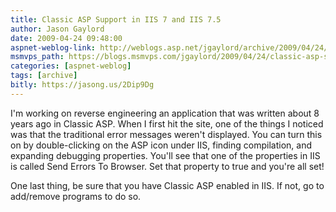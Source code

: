 ```yaml
---
title: Classic ASP Support in IIS 7 and IIS 7.5
author: Jason Gaylord
date: 2009-04-24 09:48:00
aspnet-weblog-link: http://weblogs.asp.net/jgaylord/archive/2009/04/24/classic-asp-support-in-iis-7-and-iis-7-5.aspx
msmvps_path: https://blogs.msmvps.com/jgaylord/2009/04/24/classic-asp-support-in-iis-7-and-iis-7-5/
categories: [aspnet-weblog]
tags: [archive]
bitly: https://jasong.us/2Dip9Dg
---
```


I'm working on reverse engineering an application that was written about 8 years ago in Classic ASP. When I first hit the site, one of the things I noticed was that the traditional error messages weren't displayed. You can turn this on by double-clicking on the ASP icon under IIS, finding compilation, and expanding debugging properties. You'll see that one of the properties in IIS is called Send Errors To Browser. Set that property to true and you're all set!

One last thing, be sure that you have Classic ASP enabled in IIS. If not, go to add/remove programs to do so.